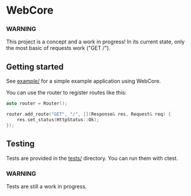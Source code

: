 # WebCore

### WARNING

This project is a concept and a work in progress!
In its current state, only the most basic of requests work ("GET /").

## Getting started

See [example/](example/) for a simple example application using WebCore.

You can use the router to register routes like this:
```cpp
auto router = Router();

router.add_route("GET", "/", [](Response& res, Request& req) {
    res.set_status(HttpStatus::Ok);
});
```

## Testing

Tests are provided in the [tests/](tests/) directory.
You can run them with ctest.

### WARNING

Tests are still a work in progress.
